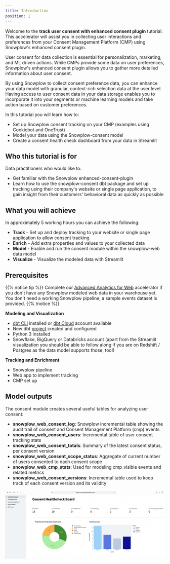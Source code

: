 ```yaml
---
title: Introduction
position: 1
---
```


Welcome to the **track user consent with enhanced consent plugin** tutorial. This accelerator will assist you in collecting user interactions and preferences from your Consent Management Platform (CMP) using Snowplow's enhanced consent plugin.

User consent for data collection is essential for personalization, marketing, and ML driven actions. While CMPs provide some data on user preferences, Snowplow's enhanced consent plugin allows you to gather more detailed information about user consent.

By using Snowplow to collect consent preference data, you can enhance your data model with granular, context-rich selection data at the user level. Having access to user consent data in your data storage enables you to incorporate it into your segments or machine learning models and take action based on customer preferences.

In this tutorial you will learn how to:

- Set up Snowplow consent tracking on your CMP (examples using Cookiebot and OneTrust)
- Model your data using the Snowplow-consent model
- Create a consent health check dashboard from your data in Streamlit

## Who this tutorial is for

Data practitioners who would like to:
- Get familiar with the Snowplow enhanced-consent-plugin
- Learn how to use the snowplow-consent dbt package and set up tracking using their company's website or single page application, to gain insight from their customers' behavioral data as quickly as possible

## What you will achieve

In approximately 5 working hours you can achieve the following:

- **Track** - Set up and deploy tracking to your website or single page application to allow consent tracking
- **Enrich** - Add extra properties and values to your collected data
- **Model** - Enable and run the consent module within the snowplow-web data model
- **Visualize** - Visualize the modeled data with Streamlit

## Prerequisites

{{% notice tip %}}
Complete our [Advanced Analytics for Web](https://docs.snowplow.io/accelerators/web/) accelerator if you don't have any Snowplow modeled web data in your warehouse yet. You don't need a working Snowplow pipeline, a sample events dataset is provided.
{{% /notice %}}

**Modeling and Visualization**
- [dbt CLI](https://docs.getdbt.com/docs/core/installation) installed or [dbt Cloud](https://docs.getdbt.com/docs/cloud/about-cloud-setup) account available
- New dbt [project](https://docs.getdbt.com/docs/build/projects) created and configured
- Python 3 installed
- Snowflake, BigQuery or Databricks account (apart from the Streamlit visualization you should be able to follow along if you are on Redshift / Postgres as the data model supports those, too!)

**Tracking and Enrichment**
- Snowplow pipeline
- Web app to implement tracking
- CMP set up

## Model outputs

The consent module creates several useful tables for analyzing user consent:

- **snowplow_web_consent_log**: Snowplow incremental table showing the audit trail of consent and Consent Management Platform (cmp) events
- **snowplow_web_consent_users**: Incremental table of user consent tracking stats
- **snowplow_web_consent_totals**: Summary of the latest consent status, per consent version
- **snowplow_web_consent_scope_status**: Aggregate of current number of users consented to each consent scope
- **snowplow_web_cmp_stats**: Used for modeling cmp_visible events and related metrics
- **snowplow_web_consent_versions**: Incremental table used to keep track of each consent version and its validity

![streamlit-dashboard](images/streamlit_dashboard.png)

